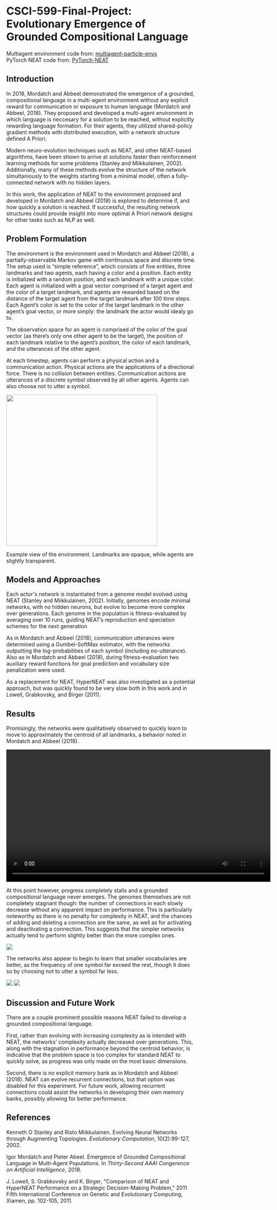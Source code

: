 # CSCI-599-Final-Project: Evolutionary Emergence of Grounded Compositional Language

Multiagent environment code from: [multiagent-particle-envs](https://github.com/openai/multiagent-particle-envs)  
PyTorch NEAT code from: [PyTorch-NEAT](https://github.com/uber-research/PyTorch-NEAT)

## Introduction
In 2018, Mordatch and Abbeel demonstrated the emergence of a grounded, compositional language in a multi-agent environment without any explicit reward for communication or exposure to human language (Mordatch and Abbeel, 2018). They proposed and developed a multi-agent environment in which language is neccesary for a solution to be reached, without explicitly rewarding language formation. For their agents, they utilized shared-policy gradient methods with distributed execution, with a network structure defined A Priori.

Modern neuro-evolution techniques such as NEAT, and other NEAT-based algorithms, have been shown to arrive at solutions faster than reinforcement learning methods for some problems (Stanley and Miikkulainen, 2002). Additionally, many of these methods evolve the structure of the network simultaniously to the weights starting from a minimal model, often a fully-connected network with no hidden layers.

In this work, the application of NEAT to the environment proposed and developed in Mordatch and Abbeel (2018) is explored to determine if, and how quickly a solution is reached. If successful, the resulting network structures could provide insight into more optimal A Priori network designs for other tasks such as NLP as well.

## Problem Formulation
The environment is the environment used in Mordatch and Abbeel (2018), a partially-observable Markov game with continuous space and discrete time. The setup used is “simple reference”, which consists of five entities, three landmarks and two agents, each having a color and a position. Each entity is initialized with a random position, and each landmark with a unique color. Each agent is initialized with a goal vector comprised of a target agent and the color of a target landmark, and agents are rewarded based on the distance of the target agent from the target landmark after 100 time steps. Each Agent’s color is set to the color of the target landmark in the other agent’s goal vector, or more simply: the landmark the actor would idealy go to.

The observation space for an agent is comprised of the color of the goal vector (as there’s only one other agent to be the target), the position of each landmark relative to the agent’s position, the color of each landmark, and the utterances of the other agent.

At each timestep, agents can perform a physical action and a communication action. Physical actions are the applications of a directional force. There is no collision between entities. Communication actions are utterances of a discrete symbol observed by all other agents. Agents can also choose not to utter a symbol.

<img src="https://raw.githubusercontent.com/adrobiso/CSCI-599-Final-Project/master/images/environment.png" width="400">

Example view of the environment. Landmarks are opaque, while agents are slightly transparent.

## Models and Approaches

Each actor's network is instantiated from a genome model evolved using NEAT (Stanley and Miikkulainen, 2002). Initially, genomes encode minimal networks, with no hidden neurons, but evolve to become more complex over generations. Each genome in the population is fitness-evaluated by averaging over 10 runs, guiding NEAT’s reproduction and speciation schemes for the next generation

As in Mordatch and Abbeel (2018), communication utterances were determined using a Gumbel-SoftMax estimator, with the networks outputting the log-probabilities of each symbol (including no-utterance). Also as in Mordatch and Abbeel (2018), during fitness-evaluation two auxiliary reward functions for goal prediction and vocabulary size penalization were used.

As a replacement for NEAT, HyperNEAT was also investigated as a potential approach, but was quickly found to be very slow both in this work and in Lowell, Grabkovsky, and Birger (2011).

## Results
Promisingly, the networks were qualitatively observed to quickly learn to move to approximately the centroid of all landmarks, a behavior noted in Mordatch and Abbeel (2018). 

<video width="700" controls>
  <source src="https://raw.githubusercontent.com/adrobiso/CSCI-599-Final-Project/master/images/centroid.mp4" type="video/mp4">
</video>

At this point however, progress completely stalls and a grounded compositional language never emerges. The genomes themselves are not completely stagnant though: the number of connections in each slowly decrease without any apparent impact on performance. This is particularly noteworthy as there is no penalty for complexity in NEAT, and the chances of adding and deleting a connection are the same, as well as for activating and deactivating a connection. This suggests that the simpler networks actually tend to perform slightly better than the more complex ones.

<img src="https://raw.githubusercontent.com/adrobiso/CSCI-599-Final-Project/master/images/plots.png">

The networks also appear to begin to learn that smaller vocabularies are better, as the frequency of one symbol far exceed the rest, though it does so by choosing not to utter a symbol far less.

<img src="https://raw.githubusercontent.com/adrobiso/CSCI-599-Final-Project/master/images/nkbarsinitial.png">
<img src="https://raw.githubusercontent.com/adrobiso/CSCI-599-Final-Project/master/images/nkbars.png">

## Discussion and Future Work

There are a couple prominent possible reasons NEAT failed to develop a grounded compositional language. 

First, rather than evolving with increasing complexity as is intended with NEAT, the networks’ complexity actually decreased over generations. This, along with the stagnation in performance beyond the centroid behavior, is indicative that the problem space is too complex for standard NEAT to quickly solve, as progress was only made on the most basic dimensions.

Second, there is no explicit memory bank as in Mordatch and Abbeel (2018). NEAT can evolve recurrent connections, but that option was disabled for this experiment.  For future work, allowing recurrent connections could assist the networks in developing their own memory banks, possibly allowing for better performance.

## References
Kenneth O Stanley and Risto Miikkulainen. Evolving Neural Networks through Augmenting Topologies. *Evolutionary Computation*, 10(2):99-127, 2002.

Igor Mordatch and Pieter Abeel. Emergence of Grounded Compositional Language in Multi-Agent Populations. In *Thirty-Second AAAI Congerence on Artificial Intelligence*, 2018.

J. Lowell, S. Grabkovsky and K. Birger, "Comparison of NEAT and HyperNEAT Performance on a Strategic Decision-Making Problem," 2011 Fifth International Conference on Genetic and Evolutionary Computing, Xiamen, pp. 102-105, 2011.
